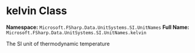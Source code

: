 # kelvin Class

**Namespace:** `Microsoft.FSharp.Data.UnitSystems.SI.UnitNames`
**Full Name:** `Microsoft.FSharp.Data.UnitSystems.SI.UnitNames.kelvin`

The SI unit of thermodynamic temperature